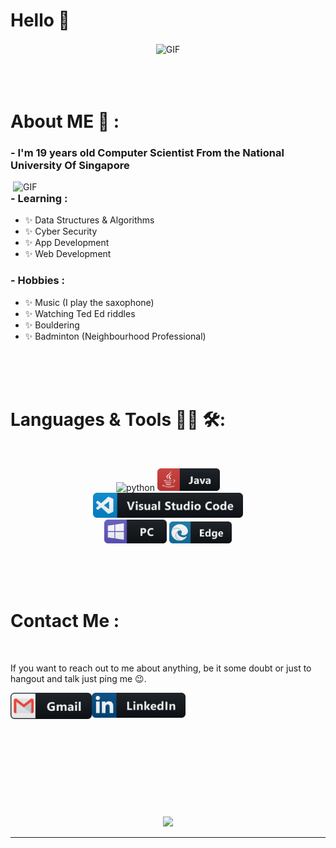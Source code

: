 # Hello 👋

<div align="center">
<img hight="300" width="700" alt="GIF" align="center" src="https://github.com/tricixg">
</div>

</br>
</br>
</br>


# About ME 💬 :

### - I'm 19 years old Computer Scientist From the National University Of Singapore

<img hight="400" width="500" alt="GIF" align="right" src="https://github.com/tricixg">

### - Learning :
- ✨ Data Structures & Algorithms
- ✨ Cyber Security 
- ✨ App Development 
- ✨ Web Development

### - Hobbies : 
- ✨ Music (I play the saxophone)
- ✨ Watching Ted Ed riddles
- ✨ Bouldering
- ✨ Badminton (Neighbourhood Professional)

</br>
</br>
</br>



# Languages & Tools 👨‍💻 🛠:
</br>

<p align="center">

<!-- For more icons please follow  https://github.com/MikeCodesDotNET/ColoredBadges -->
<img src="https://github.com/tricixg/tricixg/assets/icons/python.png" alt="python" width="120" hight="50">
<img src="https://github.com/tricixg/tricixg/blob/master/assets/icons/java.png" alt="java"  width="100" hight="50">
</br>
<img src="https://github.com/tricixg/tricixg/blob/master/assets/icons/visualstudio_code.png" alt="visualstudio_code" width="240" hight="50">
</br>
<img src="https://github.com/tricixg/tricixg/blob/master/assets/icons/pc.png" alt="pc" width="100" hight="50">
<img src="https://github.com/tricixg/tricixg/blob/master/assets/icons/edge.png" alt="edge" width="100" hight="50">
</p>
</br>
</br>
</br>



# Contact Me :

<p>
 </br>



If you want to reach out to me about anything, be it some doubt or just to hangout and talk just ping me 😉.

<a href="mailto:tricixg@gmail.com">
 <img align="left" alt="Gmail" width="130" hight="100" src="https://github.com/tricixg/tricixg/blob/main/assets/icons/gmail.png" />
</a>
<a href="https://www.linkedin.com/in/triciagxh/">
  <img align="left" alt="Linkedin" width="150" hight="100" src="https://github.com/tricixg/tricixg/blob/master/assets/icons/linkedin.png" />
</br>
</br>
</br>
 </p>
 

</br>
</br>
</br>
</br>
</br>
</br>
</br>



<p align="center" >  
  <a href="https://github.com/anuraghazra/github-readme-stats"> 
<img  src="https://github-readme-stats.vercel.app/api?username=tricixg&&show_icons=true&theme=radical"/>
  </a>
  </p>

*************
